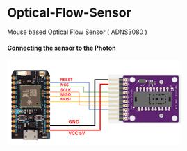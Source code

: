 # Optical-Flow-Sensor
Mouse based Optical Flow Sensor ( ADNS3080 )

#### Connecting the sensor to the Photon
<p align="left">
  <img src="connection.bmp" width="400"/>
</p>
